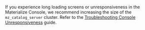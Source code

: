 If you experience long loading screens or unresponsiveness in the Materialize
Console, we recommend increasing the size of the `mz_catalog_server` cluster.
Refer to the [Troubleshooting Console
Unresponsiveness](/self-managed/installation/troubleshooting/#troubleshooting-console-unresponsiveness)
guide.
